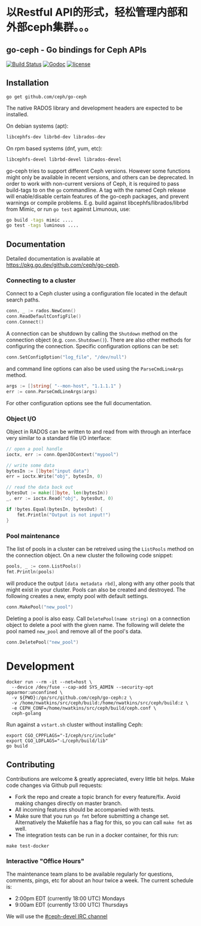 # 以Restful API的形式，轻松管理内部和外部ceph集群。。。
## go-ceph - Go bindings for Ceph APIs

[![Build Status](https://travis-ci.org/ceph/go-ceph.svg)](https://travis-ci.org/ceph/go-ceph) [![Godoc](http://img.shields.io/badge/godoc-reference-blue.svg?style=flat)](https://godoc.org/github.com/ceph/go-ceph) [![license](http://img.shields.io/badge/license-MIT-red.svg?style=flat)](https://raw.githubusercontent.com/ceph/go-ceph/master/LICENSE)

## Installation

    go get github.com/ceph/go-ceph

The native RADOS library and development headers are expected to be installed.

On debian systems (apt):
```sh
libcephfs-dev librbd-dev librados-dev
```

On rpm based systems (dnf, yum, etc):
```sh
libcephfs-devel librbd-devel librados-devel
```

go-ceph tries to support different Ceph versions. However some functions might
only be available in recent versions, and others can be deprecated. In order to
work with non-current versions of Ceph, it is required to pass build-tags to on
the `go` commandline. A tag with the named Ceph release will enable/disable
certain features of the go-ceph packages, and prevent warnings or compile
problems. E.g. build against libcephfs/librados/librbd from Mimic, or run `go
test` against Limunous, use:
```sh
go build -tags mimic ....
go test -tags luminous ....
```

## Documentation

Detailed documentation is available at
<https://pkg.go.dev/github.com/ceph/go-ceph>.

### Connecting to a cluster

Connect to a Ceph cluster using a configuration file located in the default
search paths.

```go
conn, _ := rados.NewConn()
conn.ReadDefaultConfigFile()
conn.Connect()
```

A connection can be shutdown by calling the `Shutdown` method on the
connection object (e.g. `conn.Shutdown()`). There are also other methods for
configuring the connection. Specific configuration options can be set:

```go
conn.SetConfigOption("log_file", "/dev/null")
```

and command line options can also be used using the `ParseCmdLineArgs` method.

```go
args := []string{ "--mon-host", "1.1.1.1" }
err := conn.ParseCmdLineArgs(args)
```

For other configuration options see the full documentation.

### Object I/O

Object in RADOS can be written to and read from with through an interface very
similar to a standard file I/O interface:

```go
// open a pool handle
ioctx, err := conn.OpenIOContext("mypool")

// write some data
bytesIn := []byte("input data")
err = ioctx.Write("obj", bytesIn, 0)

// read the data back out
bytesOut := make([]byte, len(bytesIn))
_, err := ioctx.Read("obj", bytesOut, 0)

if !bytes.Equal(bytesIn, bytesOut) {
    fmt.Println("Output is not input!")
}
```

### Pool maintenance

The list of pools in a cluster can be retreived using the `ListPools` method
on the connection object. On a new cluster the following code snippet:

```go
pools, _ := conn.ListPools()
fmt.Println(pools)
```

will produce the output `[data metadata rbd]`, along with any other pools that
might exist in your cluster. Pools can also be created and destroyed. The
following creates a new, empty pool with default settings.

```go
conn.MakePool("new_pool")
```

Deleting a pool is also easy. Call `DeletePool(name string)` on a connection object to
delete a pool with the given name. The following will delete the pool named
`new_pool` and remove all of the pool's data.

```go
conn.DeletePool("new_pool")
```

# Development

```
docker run --rm -it --net=host \
  --device /dev/fuse --cap-add SYS_ADMIN --security-opt apparmor:unconfined \
  -v ${PWD}:/go/src/github.com/ceph/go-ceph:z \
  -v /home/nwatkins/src/ceph/build:/home/nwatkins/src/ceph/build:z \
  -e CEPH_CONF=/home/nwatkins/src/ceph/build/ceph.conf \
  ceph-golang
```

Run against a `vstart.sh` cluster without installing Ceph:

```
export CGO_CPPFLAGS="-I/ceph/src/include"
export CGO_LDFLAGS="-L/ceph/build/lib"
go build
```

## Contributing

Contributions are welcome & greatly appreciated, every little bit helps. Make code changes via Github pull requests:

- Fork the repo and create a topic branch for every feature/fix. Avoid
  making changes directly on master branch.
- All incoming features should be accompanied with tests.
- Make sure that you run `go fmt` before submitting a change
  set. Alternatively the Makefile has a flag for this, so you can call
  `make fmt` as well.
- The integration tests can be run in a docker container, for this run:

```
make test-docker
```

### Interactive "Office Hours"

The maintenance team plans to be available regularly for questions, comments,
pings, etc for about an hour twice a week. The current schedule is:

* 2:00pm EDT (currently 18:00 UTC) Mondays
* 9:00am EDT (currently 13:00 UTC) Thursdays

We will use the [#ceph-devel IRC channel](https://ceph.io/irc/)
